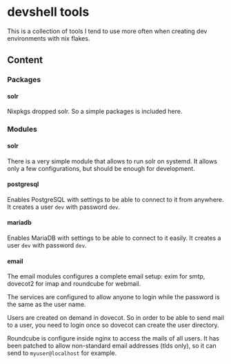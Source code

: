 # devshell tools

This is a collection of tools I tend to use more often when creating
dev environments with nix flakes.

## Content

### Packages

#### solr

Nixpkgs dropped solr. So a simple packages is included here.


### Modules

#### solr

There is a very simple module that allows to run solr on systemd. It
allows only a few configurations, but should be enough for
development.


#### postgresql

Enables PostgreSQL with settings to be able to connect to it from
anywhere. It creates a user `dev` with password `dev`.


#### mariadb

Enables MariaDB with settings to be able to connect to it easily. It
creates a user `dev` with password `dev`.


#### email

The email modules configures a complete email setup: exim for smtp,
dovecot2 for imap and roundcube for webmail.

The services are configured to allow anyone to login while the
password is the same as the user name.

Users are created on demand in dovecot. So in order to be able to send
mail to a user, you need to login once so dovecot can create the user
directory.

Roundcube is configure inside nginx to access the mails of all users.
It has been patched to allow non-standard email addresses (tlds only),
so it can send to `myuser@localhost` for example.
